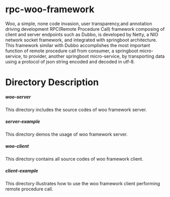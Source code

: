 # rpc-woo-framework
Woo, a simple, none code invasion, user transparency,and annotation driving development RPC(Remote Procedure Call) framework composing of client and server endpoints such as Dubbo, is developed by Netty, a NIO network socket framework, and integrated with springboot architecture.
This framework similar with Dubbo accomplishes the most important function of remote procedure call from consumer, a springboot micro-service, to provider, another springboot micro-service, by transporting data using a protocol of json string encoded and decoded in utf-8.

# Directory Description
##### woo-server
This directory includes the source codes of woo framework server. 
##### server-example
This directory demos the usage of woo framework server.
##### woo-client
This directory contains all source codes of woo framework client.
##### client-example
This directory illustrates how to use the woo framework client performing remote procedure call.
